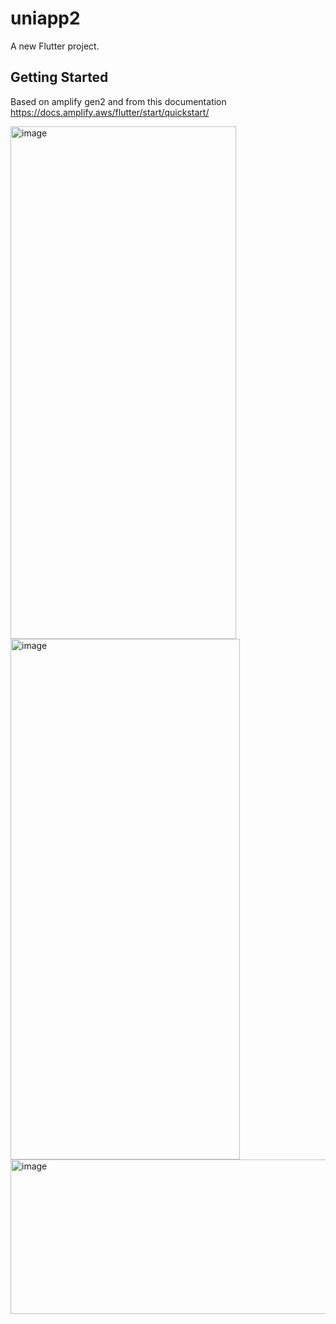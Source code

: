 # uniapp2

A new Flutter project.

## Getting Started

Based on amplify gen2 and from this documentation
https://docs.amplify.aws/flutter/start/quickstart/

<img width="361" height="820" alt="image" src="https://github.com/user-attachments/assets/62ce642a-2a0f-4722-ac69-bc84bc96bf9d" />


<img width="367" height="833" alt="image" src="https://github.com/user-attachments/assets/a8e63fa5-d2f6-4e24-918a-dc0ce5d6513e" />


<img width="889" height="247" alt="image" src="https://github.com/user-attachments/assets/8d7bf721-e649-4d43-ad20-7e907b26cf5a" />

